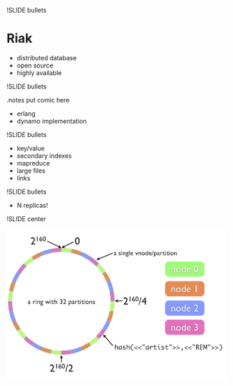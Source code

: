 !SLIDE bullets

# Riak #

* distributed database
* open source
* highly available

!SLIDE bullets

.notes put comic here

* erlang
* dynamo implementation

!SLIDE bullets

* key/value
* secondary indexes
* mapreduce
* large files
* links

!SLIDE bullets

* N replicas!

!SLIDE center

![riak ring](riak-ring.png)
